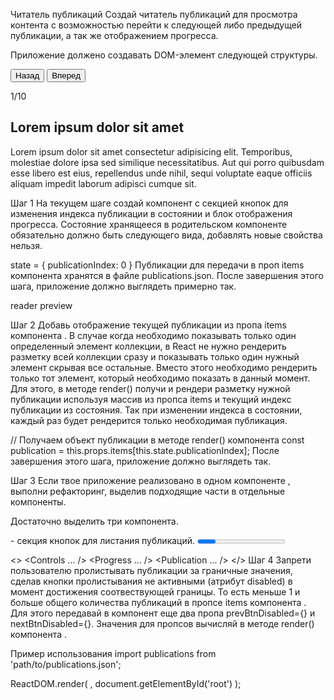 Читатель публикаций Создай читатель публикаций для просмотра контента с
возможностью перейти к следующей либо предыдущей публикации, а так же
отображением прогресса.

Приложение должено создавать DOM-элемент следующей структуры.

<!-- Разметка компонента <Reader> -->
<div>
  <!-- Разметка компонента <Controls> -->
  <section>
    <button type="button">Назад</button>
    <button type="button">Вперед</button>
  </section>

  <!-- Разметка компонента <Progress> -->
  <p>1/10</p>

  <!-- Разметка компонента <Publication> -->
  <article>
    <h2>Lorem ipsum dolor sit amet</h2>
    <p>
      Lorem ipsum dolor sit amet consectetur adipisicing elit. Temporibus,
      molestiae dolore ipsa sed similique necessitatibus. Aut qui porro
      quibusdam esse libero est eius, repellendus unde nihil, sequi voluptate
      eaque officiis aliquam impedit laborum adipisci cumque sit.
    </p>
  </article>
</div>
Шаг 1
На текущем шаге создай компонент <Reader items={}> с секцией кнопок для изменения индекса публикации в состоянии и блок отображения прогресса. Состояние хранящееся в родительском компоненте обязательно должно быть следующего вида, добавлять новые свойства нельзя.

state = { publicationIndex: 0 } Публикации для передачи в проп items компонента
<Reader> хранятся в файле publications.json. После завершения этого шага,
приложение должно выглядеть примерно так.

reader preview

Шаг 2 Добавь отображение текущей публикации из пропа items компонента <Reader>.
В случае когда необходимо показывать только один определенный элемент коллекции,
в React не нужно рендерить разметку всей коллекции сразу и показывать только
один нужный элемент скрывая все остальные. Вместо этого необходимо рендерить
только тот элемент, который необходимо показать в данный момент. Для этого, в
методе render() получи и рендери разметку нужной публикации используя массив из
пропса items и текущий индекс публикации из состояния. Так при изменении индекса
в состоянии, каждый раз будет рендерится только необходимая публикация.

// Получаем объект публикации в методе render() компонента <Reader> const
publication = this.props.items[this.state.publicationIndex]; После завершения
этого шага, приложение должно выглядеть так.

Шаг 3 Если твое приложение реализовано в одном компоненте <Reader>, выполни
рефакторинг, выделив подходящие части в отдельные компоненты.

Достаточно выделить три компонента.

<Controls onPrevClick={} onNextClick={}> - секция кнопок для листания
публикаций. <Progress currentPage={} totalPages={}> - блок отображения
прогресса. <Publication title={} text={}> - статья с разметкой одной публикации.
После рефакторинга, корневой компонент <Reader> будет выглядеть так.

<> <Controls ... /> <Progress ... /> <Publication ... /> </> Шаг 4 Запрети
пользователю пролистывать публикации за граничные значения, сделав кнопки
пролистывания не активными (атрибут disabled) в момент достижения соотвествующей
границы. То есть меньше 1 и больше общего количества публикаций в пропсе items
компонента <Reader>. Для этого передавай в компонент <Controls> еще два пропа
prevBtnDisabled={} и nextBtnDisabled={}. Значения для пропсов вычисляй в методе
render() компонента <Reader>.

Пример использования import publications from 'path/to/publications.json';

ReactDOM.render( <Reader items={publications} />,
document.getElementById('root') );
